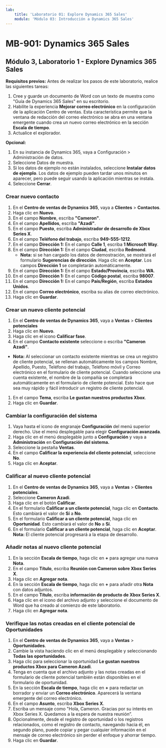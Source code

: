```yaml
---
lab:
    title: 'Laboratorio 01: Explore Dynamics 365 Sales'
    module: 'Módulo 03: Introducción a Dynamics 365 Sales'
---
```


# MB-901: Dynamics 365 Sales
## Módulo 3, Laboratorio 1 - Explore Dynamics 365 Sales

**Requisitos previos:** Antes de realizar los pasos de este laboratorio, realice las siguientes tareas:

1. Cree y guarde un documento de Word con un texto de muestra como "Guía de Dynamics 365 Sales" en su escritorio.
1. Habilite la experiencia **Mejorar correo electrónico** en la configuración de la aplicación Centro de ventas. Esta característica permite que la ventana de redacción del correo electrónico se abra en una ventana emergente cuando crea un nuevo correo electrónico en la sección **Escala de tiempo**.
1. Actualice el explorador.

**Opcional:**
 
1. En su instancia de Dynamics 365, vaya a Configuración > Administración de datos.
1. Seleccione Datos de muestra.
1. Si los datos de ejemplo no están instalados, seleccione **Instalar datos de ejemplo**. Los datos de ejemplo pueden tardar unos minutos en aparecer, pero puede seguir usando la aplicación mientras se instala.
1. Seleccione **Cerrar**.

### Crear nuevo contacto

1. En el **Centro de ventas de Dynamics 365**, vaya a **Clientes** > **Contactos**.
1. Haga clic en **Nuevo**.
1. En el campo **Nombre**, escriba **"Cameron"**.
1. En el campo **Apellidos**, escriba **"Azadi"**.
1. En el campo **Puesto**, escriba **Administrador de desarrollo de Xbox Series X**.
1. En el campo **Teléfono del trabajo**, escriba **949-555-1212**.
1. En el campo **Dirección 1:** En el campo **Calle 1**, escriba **1 Microsoft Way**.
1. En el campo **Dirección 1:** En el campo **Ciudad**, escriba **Redmond**.
    - **Nota:** si se han cargado los datos de demostración, se mostrará el formulario **Sugerencias de dirección**. Haga clic en **Aceptar**. Los campos **Dirección 1** se completarán automáticamente. 
1. En el campo **Dirección 1:** En el campo **Estado/Provincia**, escriba **WA**.
1. En el campo **Dirección 1:** En el campo **Código postal**, escriba **98007**.
1. En el campo **Dirección 1:** En el campo **País/Región**, escriba **Estados Unidos**.
1. En el campo **Correo electrónico**, escriba su alias de correo electrónico.
1. Haga clic en **Guardar**.

### Crear un nuevo cliente potencial

1. En el **Centro de ventas de Dynamics 365**, vaya a **Ventas** > **Clientes potenciales**
1. Haga clic en **Nuevo**.
1. Haga clic en el icono **Calificar fase**.
1. En el campo **Contacto existente**  seleccione o escriba **"Cameron Azadi"**.
- **Nota:** Al seleccionar un contacto existente mientras se crea un registro de cliente potencial, se rellenan automáticamente los campos Nombre, Apellido, Puesto, Teléfono del trabajo, Teléfono móvil y Correo electrónico en el formulario de cliente potencial. Cuando seleccione una cuenta existente,  el nombre de la compañía se completará automáticamente en el formulario de cliente potencial. Esto hace que sea muy rápido y fácil introducir un registro de cliente potencial.
1. En el campo **Tema**, escriba **Le gustan nuestros productos Xbox**.
1. Haga clic en **Guardar**.

### Cambiar la configuración del sistema

1. Vaya hasta el icono de engranaje **Configuración** del menú superior derecho. Use el menú desplegable para elegir **Configuración avanzada**.
1. Haga clic en el menú desplegable junto a **Configuración** y vaya a **Administración** en **Configuración del sistema.**
1. Seleccione la pestaña **Ventas**.
1. En el campo **Calificar la experiencia del cliente potencial**, seleccione **No**.
1. Haga clic en **Aceptar**.

### Calificar al nuevo cliente potencial

1. En el **Centro de ventas de Dynamics 365**, vaya a **Ventas** > **Clientes potenciales**.
1. Seleccione **Cameron Azadi**.
1. Haga clic en el botón **Calificar**.
1. En el formulario **Calificar a un cliente potencial**, haga clic en **Contacto**. Esto cambiará el valor de **Sí** a **No**.
1. En el formulario **Calificar a un cliente potencial**, haga clic en **Oportunidad**. Esto cambiará el valor de **No** a **Sí**.
1. En el formulario **Calificar a un cliente potencial**, haga clic en **Aceptar**. 
**Nota:** El cliente potencial progresará a la etapa de desarrollo.

### Añadir notas al nuevo cliente potencial

1. En la sección **Escala de tiempo**, haga clic en **+** para agregar una nueva **Nota**.
1. En el campo **Título**, escriba **Reunión con Cameron sobre Xbox Series X**.
1. Haga clic en **Agregar nota**.
1. En la sección **Escala de tiempo**, haga clic en **+** para añadir otra **Nota** con datos adjuntos.
1. En el campo **Título**, escriba **información de producto de Xbox Series X**.
1. Haga clic en el icono del archivo adjunto y seleccione el documento de Word que ha creado al comienzo de este laboratorio.
1. Haga clic en **Agregar nota**.

### Verifique las notas creadas en el cliente potencial de Oportunidades

1. En el **Centro de ventas de Dynamics 365**, vaya a **Ventas** > **Oportunidades**.
1. Cambie la vista haciendo clic en el menú desplegable y seleccionando **Todas las oportunidades**.
1. Haga clic para seleccionar la oportunidad **Le gustan nuestros productos Xbox para Cameron Azadi**.
1. Tenga en cuenta que el archivo adjunto y las notas creadas en el formulario de cliente potencial también están disponibles en el formulario de oportunidad. 
1. En la sección **Escala de tiempo**, haga clic en **+** para redactar un borrador y enviar un **Correo electrónico**. Aparecerá la ventana emergente del correo electrónico.
1. En el campo **Asunto**, escriba **Xbox Series X**.
1. Escriba un mensaje como "Hola, Cameron. Gracias por su interés en Xbox Series X. Quedamos a la espera de nuestra reunión”. 
1. Opcionalmente, desde el registro de oportunidad o los registros relacionados, como el registro de contacto, navegando hacia él, en segundo plano, puede copiar y pegar cualquier información en el mensaje de correo electrónico sin perder el enfoque y ahorrar tiempo.
1. Haga clic en **Guardar**.




